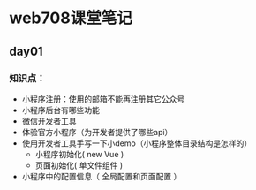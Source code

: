# web708课堂笔记

## day01

### 知识点：
- 小程序注册：使用的邮箱不能再注册其它公众号
- 小程序后台有哪些功能
- 微信开发者工具
- 体验官方小程序（为开发者提供了哪些api）
- 使用开发者工具手写一下小demo（小程序整体目录结构是怎样的）
	- 小程序初始化( new Vue )
	- 页面初始化( 单文件组件 )
- 小程序中的配置信息（ 全局配置和页面配置 ）